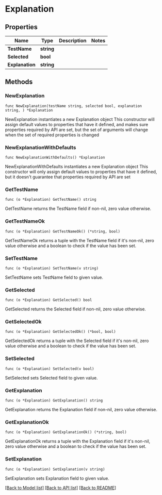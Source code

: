 # Explanation

## Properties

Name | Type | Description | Notes
------------ | ------------- | ------------- | -------------
**TestName** | **string** |  | 
**Selected** | **bool** |  | 
**Explanation** | **string** |  | 

## Methods

### NewExplanation

`func NewExplanation(testName string, selected bool, explanation string, ) *Explanation`

NewExplanation instantiates a new Explanation object
This constructor will assign default values to properties that have it defined,
and makes sure properties required by API are set, but the set of arguments
will change when the set of required properties is changed

### NewExplanationWithDefaults

`func NewExplanationWithDefaults() *Explanation`

NewExplanationWithDefaults instantiates a new Explanation object
This constructor will only assign default values to properties that have it defined,
but it doesn't guarantee that properties required by API are set

### GetTestName

`func (o *Explanation) GetTestName() string`

GetTestName returns the TestName field if non-nil, zero value otherwise.

### GetTestNameOk

`func (o *Explanation) GetTestNameOk() (*string, bool)`

GetTestNameOk returns a tuple with the TestName field if it's non-nil, zero value otherwise
and a boolean to check if the value has been set.

### SetTestName

`func (o *Explanation) SetTestName(v string)`

SetTestName sets TestName field to given value.


### GetSelected

`func (o *Explanation) GetSelected() bool`

GetSelected returns the Selected field if non-nil, zero value otherwise.

### GetSelectedOk

`func (o *Explanation) GetSelectedOk() (*bool, bool)`

GetSelectedOk returns a tuple with the Selected field if it's non-nil, zero value otherwise
and a boolean to check if the value has been set.

### SetSelected

`func (o *Explanation) SetSelected(v bool)`

SetSelected sets Selected field to given value.


### GetExplanation

`func (o *Explanation) GetExplanation() string`

GetExplanation returns the Explanation field if non-nil, zero value otherwise.

### GetExplanationOk

`func (o *Explanation) GetExplanationOk() (*string, bool)`

GetExplanationOk returns a tuple with the Explanation field if it's non-nil, zero value otherwise
and a boolean to check if the value has been set.

### SetExplanation

`func (o *Explanation) SetExplanation(v string)`

SetExplanation sets Explanation field to given value.



[[Back to Model list]](../README.md#documentation-for-models) [[Back to API list]](../README.md#documentation-for-api-endpoints) [[Back to README]](../README.md)


